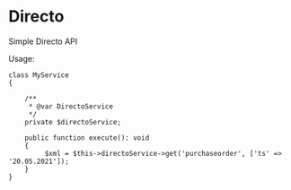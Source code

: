 # Directo

Simple Directo API

Usage:
```
class MyService
{

    /**
     * @var DirectoService
     */
    private $directoService;

    public function execute(): void
    {
         $xml = $this->directoService->get('purchaseorder', ['ts' => '20.05.2021']);
    }
}
```